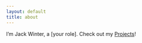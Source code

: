 ```yaml
---
layout: default
title: about
---
```

I’m Jack Winter, a [your role]. Check out my [Projects](/projects)!